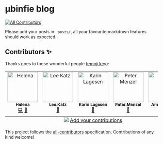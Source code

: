 # µbinfie blog
<!-- ALL-CONTRIBUTORS-BADGE:START - Do not remove or modify this section -->
[![All Contributors](https://img.shields.io/badge/all_contributors-5-orange.svg?style=flat-square)](#contributors-)
<!-- ALL-CONTRIBUTORS-BADGE:END -->

Please add your posts in `_posts/`, all your favourite markdown features should work as expected.

## Contributors ✨

Thanks goes to these wonderful people ([emoji key](https://allcontributors.org/docs/en/emoji-key)):

<!-- ALL-CONTRIBUTORS-LIST:START - Do not remove or modify this section -->
<!-- prettier-ignore-start -->
<!-- markdownlint-disable -->
<table>
  <tbody>
    <tr>
      <td align="center" valign="top" width="14.28%"><a href="https://hexylena.galaxians.org/"><img src="https://avatars.githubusercontent.com/u/458683?v=4?s=100" width="100px;" alt="Helena"/><br /><sub><b>Helena</b></sub></a><br /><a href="https://github.com/ubinfie/ubinfie/commits?author=hexylena" title="Code">💻</a> <a href="https://github.com/ubinfie/ubinfie/commits?author=hexylena" title="Documentation">📖</a></td>
      <td align="center" valign="top" width="14.28%"><a href="https://lskatz.github.io/"><img src="https://avatars.githubusercontent.com/u/14798?v=4?s=100" width="100px;" alt="Lee Katz"/><br /><sub><b>Lee Katz</b></sub></a><br /><a href="https://github.com/ubinfie/ubinfie/commits?author=lskatz" title="Documentation">📖</a></td>
      <td align="center" valign="top" width="14.28%"><a href="https://github.com/karinlag"><img src="https://avatars.githubusercontent.com/u/3314544?v=4?s=100" width="100px;" alt="Karin Lagesen"/><br /><sub><b>Karin Lagesen</b></sub></a><br /><a href="https://github.com/ubinfie/ubinfie/commits?author=karinlag" title="Documentation">📖</a></td>
      <td align="center" valign="top" width="14.28%"><a href="https://menzel.tech/"><img src="https://avatars.githubusercontent.com/u/1469600?v=4?s=100" width="100px;" alt="Peter Menzel"/><br /><sub><b>Peter Menzel</b></sub></a><br /><a href="https://github.com/ubinfie/ubinfie/commits?author=pmenzel" title="Documentation">📖</a></td>
      <td align="center" valign="top" width="14.28%"><a href="https://github.com/ammaraziz"><img src="https://avatars.githubusercontent.com/u/7768245?v=4?s=100" width="100px;" alt="Ammar Aziz"/><br /><sub><b>Ammar Aziz</b></sub></a><br /><a href="https://github.com/ubinfie/ubinfie/commits?author=ammaraziz" title="Documentation">📖</a></td>
    </tr>
  </tbody>
  <tfoot>
    <tr>
      <td align="center" size="13px" colspan="7">
        <img src="https://raw.githubusercontent.com/all-contributors/all-contributors-cli/1b8533af435da9854653492b1327a23a4dbd0a10/assets/logo-small.svg">
          <a href="https://all-contributors.js.org/docs/en/bot/usage">Add your contributions</a>
        </img>
      </td>
    </tr>
  </tfoot>
</table>

<!-- markdownlint-restore -->
<!-- prettier-ignore-end -->

<!-- ALL-CONTRIBUTORS-LIST:END -->

This project follows the [all-contributors](https://github.com/all-contributors/all-contributors) specification. Contributions of any kind welcome!